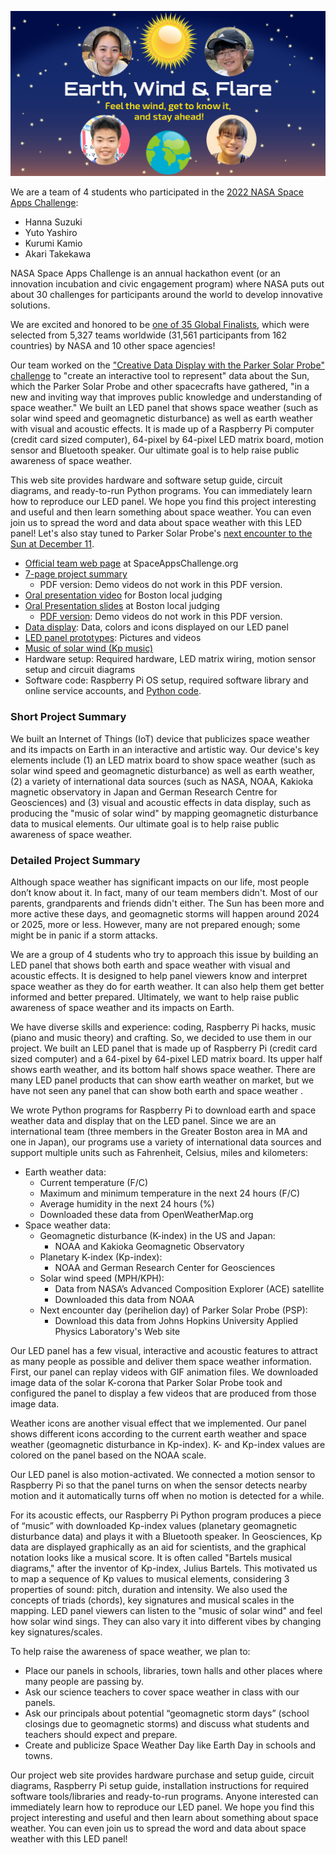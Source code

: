 <p align="center">
  <img src="images/team-image.jpg" width="750" />
</p>

We are a team of 4 students who participated in the [2022 NASA Space Apps Challenge](https://2022.spaceappschallenge.org/):

- Hanna Suzuki
- Yuto Yashiro
- Kurumi Kamio
- Akari Takekawa

NASA Space Apps Challenge is an annual hackathon event (or an innovation incubation and civic engagement program) where NASA puts out about 30 challenges for participants around the world to develop innovative solutions.

We are excited and honored to be [one of 35 Global Finalists](https://2022.spaceappschallenge.org/awards/global-finalists/), which were selected from 5,327 teams worldwide (31,561 participants from 162 countries) by NASA and 10 other space agencies!

<!-- We participated in the Boston division of Space Apps and won the **1st place** there! We are excited to be be [one of global nominees](https://2022.spaceappschallenge.org/locations/boston/teams)!-->

Our team worked on the ["Creative Data Display with the Parker Solar Probe" challenge](https://2022.spaceappschallenge.org/challenges/2022-challenges/creative-data-display/) to "create an interactive tool to represent" data about the Sun, which the Parker Solar Probe and other spacecrafts have gathered, "in a new and inviting way that improves public knowledge and understanding of space weather." We built an LED panel that shows space weather (such as solar wind speed and geomagnetic disturbance) as well as earth weather with visual and acoustic effects. It is made up of a Raspberry Pi computer (credit card sized computer), 64-pixel by 64-pixel LED matrix board, motion sensor and Bluetooth speaker. Our ultimate goal is to help raise public awareness of space weather.

This web site provides hardware and software setup guide, circuit diagrams, and ready-to-run Python programs. You can immediately learn how to reproduce our LED panel. We hope you find this project interesting and useful and then learn something about space weather. You can even join us to spread the word and data about space weather with this LED panel! Let's also stay tuned to Parker Solar Probe's [next encounter to the Sun at December 11](https://sppgway.jhuapl.edu/encounters).


- [Official team web page](https://2022.spaceappschallenge.org/challenges/2022-challenges/creative-data-display/teams/earth-wind-flare/) at SpaceAppsChallenge.org
- [7-page project summary](https://docs.google.com/presentation/d/1-ZGbrkdS6af0Wx6mRLc8-YR0kJKUlLiomiPoth3ZvuA/)
    - PDF version: Demo videos do not work in this PDF version.
- [Oral presentation video](https://youtu.be/_Xmb9laCBRE) for Boston local judging
- [Oral Presentation slides](https://docs.google.com/presentation/d/17I9ZgF2RXYX0MeCR6q1414WrXGxQ1NQp2aaNcb6b71I/) at Boston local judging
    - [PDF version](./docs/boston-local-presentation.pdf): Demo videos do not work in this PDF version.
- [Data display](./display/): Data, colors and icons displayed on our LED panel
- [LED panel prototypes](./prototypes/): Pictures and videos
- [Music of solar wind (Kp music)](./kp-music/)
- Hardware setup: Required hardware, LED matrix wiring, motion sensor setup and circuit diagrams
- Software code: Raspberry Pi OS setup, required software library and online service accounts, and [Python code](./code/).



### Short Project Summary

We built an Internet of Things (IoT) device that publicizes space weather and its impacts on Earth in an interactive and artistic way. Our device's key elements include (1) an LED matrix board to show space weather (such as solar wind speed and geomagnetic disturbance) as well as earth weather, (2) a variety of international data sources (such as NASA, NOAA, Kakioka magnetic observatory in Japan and German Research Centre for Geosciences) and (3) visual and acoustic effects in data display, such as producing the "music of solar wind" by mapping geomagnetic disturbance data to musical elements. Our ultimate goal is to help raise public awareness of space weather.


### Detailed Project Summary

Although space weather has significant impacts on our life, most people don’t know about it. In fact, many of our team members didn't. Most of our parents, grandparents and friends didn't either. The Sun has been more and more active these days, and geomagnetic storms will happen around 2024 or 2025, more or less. However, many are not prepared enough; some might be in panic if a storm attacks.


We are a group of 4 students who try to approach this issue by building an LED panel that shows both earth and space weather with visual and acoustic effects. It is designed to help panel viewers know and interpret space weather as they do for earth weather. It can also help them get better informed and better prepared. Ultimately, we want to help raise public awareness of space weather and its impacts on Earth.


We have diverse skills and experience: coding, Raspberry Pi hacks, music (piano and music theory) and crafting. So, we decided to use them in our project. We built an LED panel that is made up of Raspberry Pi (credit card sized computer) and a 64-pixel by 64-pixel LED matrix board. Its upper half shows earth weather, and its bottom half shows space weather. There are many LED panel products that can show earth weather on market, but we have not seen any panel that can show both earth and space weather .


We wrote Python programs for Raspberry Pi to download earth and space weather data and display that on the LED panel. Since we are an international team (three members in the Greater Boston area in MA and one in Japan), our programs use a variety of international data sources and support multiple units such as Fahrenheit, Celsius, miles and kilometers:

- Earth weather data:
  - Current temperature (F/C)
  - Maximum and minimum temperature in the next 24 hours (F/C)
  - Average humidity in the next 24 hours (%)
  - Downloaded these data from OpenWeatherMap.org
- Space weather data:
  - Geomagnetic disturbance (K-index) in the US and Japan:
    - NOAA and Kakioka Geomagnetic Observatory
  - Planetary K-index (Kp-index):
    - NOAA and German Research Center for Geosciences
  - Solar wind speed (MPH/KPH):
    - Data from NASA’s Advanced Composition Explorer (ACE) satellite
    - Downloaded this data from NOAA
  - Next encounter day (perihelion day) of Parker Solar Probe (PSP):
    - Download this data from Johns Hopkins University Applied Physics Laboratory's Web site

Our LED panel has a few visual, interactive and acoustic features to attract as many people as possible and deliver them space weather information. First, our panel can replay videos with GIF animation files. We downloaded image data of the solar K-corona that Parker Solar Probe took and configured the panel to display a few videos that are produced from those image data.

Weather icons are another visual effect that we implemented. Our panel shows different icons according to the current earth weather and space weather (geomagnetic disturbance in Kp-index). K- and Kp-index values are colored on the panel based on the NOAA scale.

Our LED panel is also motion-activated. We connected a motion sensor to Raspberry Pi so that the panel turns on when the sensor detects nearby motion and it automatically turns off when no motion is detected for a while.

For its acoustic effects, our Raspberry Pi Python program produces a piece of “music” with downloaded Kp-index values (planetary geomagnetic disturbance data) and plays it with a Bluetooth speaker. In Geosciences, Kp data are displayed graphically as an aid for scientists, and the graphical notation looks like a musical score. It is often called "Bartels musical diagrams," after the inventor of Kp-index, Julius Bartels. This motivated us to map a sequence of Kp values to musical elements, considering 3 properties of sound: pitch, duration and intensity. We also used the concepts of triads (chords), key signatures and musical scales in the mapping. LED panel viewers can listen to the "music of solar wind" and feel how solar wind sings. They can also vary it into different vibes by changing key signatures/scales.

To help raise the awareness of space weather, we plan to:

- Place our panels in schools, libraries, town halls and other places where many people are passing by.
- Ask our science teachers to cover space weather in class with our panels.
- Ask our principals about potential “geomagnetic storm days” (school closings due to geomagnetic storms) and discuss what students and teachers should expect and prepare.
- Create and publicize Space Weather Day like Earth Day in schools and towns.

Our project web site provides hardware purchase and setup guide, circuit diagrams, Raspberry Pi setup guide, installation instructions for required software tools/libraries and ready-to-run programs. Anyone interested can immediately learn how to reproduce our LED panel. We hope you find this project interesting and useful and then learn about something about space weather. You can even join us to spread the word and data about space weather with this LED panel!
